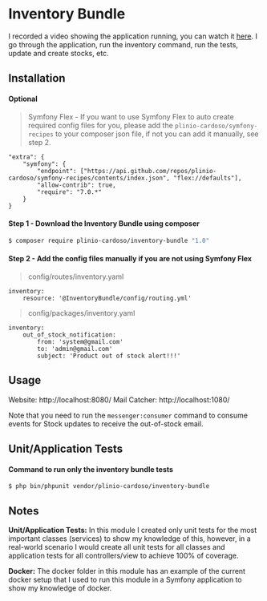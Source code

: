 
# Inventory Bundle

I recorded a video showing the application running, you can watch it [here](https://youtu.be/1Q6J9Q6Z9ZQ).
I go through the application, run the inventory command, run the tests, update and create stocks, etc.

## Installation

#### Optional

>  Symfony Flex - If you want to use Symfony Flex to auto create required config files for you, please add the `plinio-cardoso/symfony-recipes` to your composer json file, if not you can add it manually, see step 2.

```
"extra": {  
    "symfony": {
        "endpoint": ["https://api.github.com/repos/plinio-cardoso/symfony-recipes/contents/index.json", "flex://defaults"],
        "allow-contrib": true,
        "require": "7.0.*"
    }  
}
```
#### Step 1 - Download the Inventory Bundle using composer

```bash  
$ composer require plinio-cardoso/inventory-bundle "1.0"
```

#### Step 2 - Add the config files manually if you are not using Symfony Flex

> config/routes/inventory.yaml
```
inventory:  
    resource: '@InventoryBundle/config/routing.yml'
```

> config/packages/inventory.yaml
```
inventory:  
    out_of_stock_notification:  
        from: 'system@gmail.com'  
        to: 'admin@gmail.com'  
        subject: 'Product out of stock alert!!!'
```

## Usage

Website: http://localhost:8080/
Mail Catcher: http://localhost:1080/

Note that you need to run the `messenger:consumer` command to consume events for Stock updates to receive the out-of-stock email.

## Unit/Application Tests

#### Command to run only the inventory bundle tests
```
$ php bin/phpunit vendor/plinio-cardoso/inventory-bundle
```

## Notes

**Unit/Application Tests:** In this module I created only unit tests for the most important classes (services) to show my knowledge of this, however, in a real-world scenario I would create all unit tests for all classes and application tests for all controllers/view to achieve 100% of coverage.

**Docker:** The docker folder in this module has an example of the current docker setup that I used to run this module in a Symfony application to show my knowledge of docker.
